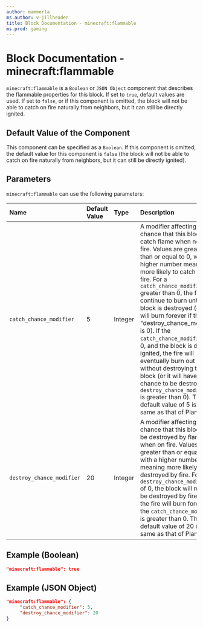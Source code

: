 ```yaml
---
author: mammerla
ms.author: v-jillheaden
title: Block Documentation - minecraft:flammable
ms.prod: gaming
---
```


# Block Documentation - minecraft:flammable

`minecraft:flammable` is a `Boolean` or `JSON Object` component that describes the flammable properties for this block. If set to `true`, default values are used. If set to `false`, or if this component is omitted, the block will not be able to catch on fire naturally from neighbors, but it can still be directly ignited.

## Default Value of the Component

This component can be specified as a `Boolean`. If this component is omitted, the default value for this component is `false` (the block will not be able to catch on fire naturally from neighbors, but it can still be directly ignited).

## Parameters

`minecraft:flammable` can use the following parameters:

|Name |Default Value  |Type  |Description  |
|:----------|:----------|:----------|:----------|
|`catch_chance_modifier`| 5| Integer| A modifier affecting the chance that this block will catch flame when next to a fire. Values are greater than or equal to 0, with a higher number meaning more likely to catch on fire. For a `catch_chance_modifier` greater than 0, the fire will continue to burn until the block is destroyed (or it will burn forever if the "destroy_chance_modifier" is 0). If the `catch_chance_modifier` is 0, and the block is directly ignited, the fire will eventually burn out without destroying the block (or it will have a chance to be destroyed if `destroy_chance_modifier` is greater than 0). The default value of 5 is the same as that of Planks. |
|`destroy_chance_modifier`| 20| Integer| A modifier affecting the chance that this block will be destroyed by flames when on fire. Values are greater than or equal to 0, with a higher number meaning more likely to be destroyed by fire. For a `destroy_chance_modifier` of 0, the block will never be destroyed by fire, and the fire will burn forever if the `catch_chance_modifier` is greater than 0. The default value of 20 is the same as that of Planks. |

## Example (Boolean)

```json
"minecraft:flammable": true
```

## Example (JSON Object)

```json
"minecraft:flammable": {
     "catch_chance_modifier": 5,
     "destroy_chance_modifier": 20
}
```
